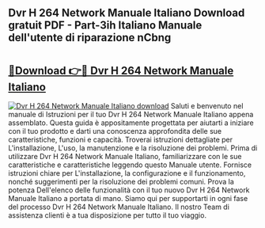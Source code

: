 ## Dvr H 264 Network Manuale Italiano Download gratuit PDF - Part-3ih Italiano Manuale dell'utente di riparazione nCbng

# <h2><a href="http://dff68cw.blite.top/?on=Dvr+H+264+Network+Manuale+Italiano">🔗Download 👉🔴 Dvr H 264 Network Manuale Italiano</a></h2>

[![Dvr H 264 Network Manuale Italiano download](https://i.imgur.com/lujVjoI.png)](http://dff68cw.blite.top/?on=Dvr+H+264+Network+Manuale+Italiano)
Saluti e benvenuto nel manuale di Istruzioni per il tuo Dvr H 264 Network Manuale Italiano appena assemblato. Questa guida è appositamente progettata per aiutarti a iniziare con il tuo prodotto e darti una conoscenza approfondita delle sue caratteristiche, funzioni e capacità. Troverai istruzioni dettagliate per L'installazione, L'uso, la manutenzione e la risoluzione dei problemi. Prima di utilizzare Dvr H 264 Network Manuale Italiano, familiarizzare con le sue caratteristiche e caratteristiche leggendo questo Manuale utente. Fornisce istruzioni chiare per L'installazione, la configurazione e il funzionamento, nonché suggerimenti per la risoluzione dei problemi comuni. Prova la potenza Dell'elenco delle funzionalità con il tuo nuovo Dvr H 264 Network Manuale Italiano a portata di mano. Siamo qui per supportarti in ogni fase del processo Dvr H 264 Network Manuale Italiano. Il nostro Team di assistenza clienti è a tua disposizione per tutto il tuo viaggio.
